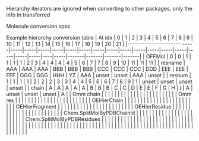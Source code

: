 Hierarchy iterators are ignored when converting to other packages, only the info in transferred

Molecule conversion spec

Example hierarchy conversion table
| At idx                     | 0   | 1   | 2   | 3   | 4   | 5   | 6   | 7   | 8   | 9   | 10  | 11  | 12  | 13  | 14  | 15  | 16 | 17  | 18    | 19    | 20    | 21    |
|----------------------------|-----|-----|-----|-----|-----|-----|-----|-----|-----|-----|-----|-----|-----|-----|-----|-----|----|-----|-------|-------|-------|-------|
| OFFMol                     | 0   | 0   | 1   | 1   | 1   | 1   | 2   | 3   | 4   | 4   | 4   | 4   | 5   | 6   | 7   | 7   | 8  | 9   | 10    | 11    | 11    | 11    |
| resname                    | AAA | AAA | AAA | BBB | BBB | BBB | CCC | CCC | CCC | DDD | EEE | EEE | FFF | GGG | GGG | HHH | YZ | AAA | unset | unset | AAA   | unset |
| resnum                     | 1   | 1   | 1   | 1   | 2   | 2   | 2   | 3   | 3   | 4   | 4   | 5   | 6   | 6   | 7   | 8   | 9  | 1   | unset | unset | unset | unset |
| chain                      | A   | A   | A   | A   | A   | B   | B   | B   | C   | C   | D   | E   | E   | F   | G   | H   | I  | A   | unset | unset | unset | A     |
| Omm chain                  |     |     |     |     |     |     |     |     |     |     |     |     |     |     |     |     |    |     |       |       |       |       |
| Omm res                    |     |     |     |     |     |     |     |     |     |     |     |     |     |     |     |     |    |     |       |       |       |       |
| OEHierChain                |     |     |     |     |     |     |     |     |     |     |     |     |     |     |     |     |    |     |       |       |       |       |
| OEHierFragment             |     |     |     |     |     |     |     |     |     |     |     |     |     |     |     |     |    |     |       |       |       |       |
| OEHierResidue              |     |     |     |     |     |     |     |     |     |     |     |     |     |     |     |     |    |     |       |       |       |       |
| Chem.SplitMolByPDBChainId  |     |     |     |     |     |     |     |     |     |     |     |     |     |     |     |     |    |     |       |       |       |       |
| Chem.SplitMolByPDBResidues |     |     |     |     |     |     |     |     |     |     |     |     |     |     |     |     |    |     |       |       |       |       |
|                            |     |     |     |     |     |     |     |     |     |     |     |     |     |     |     |     |    |     |       |       |       |       |
|                            |     |     |     |     |     |     |     |     |     |     |     |     |     |     |     |     |    |     |       |       |       |       |
|                            |     |     |     |     |     |     |     |     |     |     |     |     |     |     |     |     |    |     |       |       |       |       |